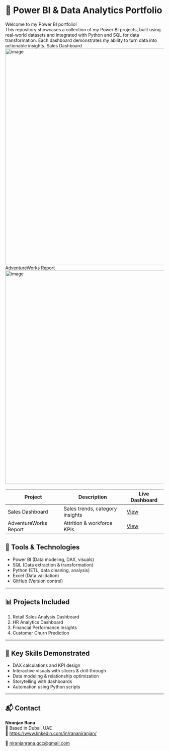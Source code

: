 # 🌟 Power BI & Data Analytics Portfolio

Welcome to my Power BI portfolio!  
This repository showcases a collection of my Power BI projects, built using real-world datasets and integrated with Python and SQL for data transformation. Each dashboard demonstrates my ability to turn data into actionable insights.
Sales Dashboard
<img width="1218" height="688" alt="image" src="https://github.com/user-attachments/assets/5376b628-1f2b-458c-85e3-3122c334aff2" />
AdventureWorks Report
<img width="1196" height="678" alt="image" src="https://github.com/user-attachments/assets/102b80ef-1c96-4237-9c74-d0f37215ac2d" />


| Project | Description | Live Dashboard |
|----------|--------------|----------------|
| Sales Dashboard | Sales trends, category insights | [View](https://github.com/niranjanranagcc/powerbi-data-analytics-portfolio/blob/main/Sales%20Dashboard.jpg) |
| AdventureWorks Report | Attrition & workforce KPIs | [View](https://app.powerbi.com/view?r=YYY) |


## 🔧 Tools & Technologies
- Power BI (Data modeling, DAX, visuals)
- SQL (Data extraction & transformation)
- Python (ETL, data cleaning, analysis)
- Excel (Data validation)
- GitHub (Version control)

---

## 📊 Projects Included
1. Retail Sales Analysis Dashboard  
2. HR Analytics Dashboard  
3. Financial Performance Insights  
4. Customer Churn Prediction  

---

## 🧩 Key Skills Demonstrated
- DAX calculations and KPI design  
- Interactive visuals with slicers & drill-through  
- Data modeling & relationship optimization  
- Storytelling with dashboards  
- Automation using Python scripts  

---

## 📬 Contact
**Niranjan Rana**  
📍 Based in Dubai, UAE  
🔗 https://www.linkedin.com/in/rananiranjan/

📧 niranjanrana.gcc@gmail.com

